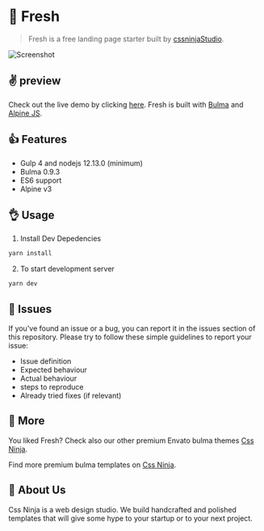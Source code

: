 # 👋 Fresh
> Fresh is a free landing page starter built by [cssninjaStudio](https://cssninja.io).

![Screenshot](https://media.cssninja.io/products/fresh/product.png "Fresh")

## ✌️ preview

Check out the live demo by clicking [here](https://cssninjastudio.github.io/fresh/). 
Fresh is built with [Bulma](https://bulma.io) and [Alpine JS](https://github.com/alpinejs/alpine).

## 👍 Features

* Gulp 4 and nodejs 12.13.0 (minimum)
* Bulma 0.9.3
* ES6 support
* Alpine v3

## 👌 Usage

1. Install Dev Depedencies

```sh
yarn install
```

2. To start development server

```sh
yarn dev
```

## 🍔 Issues

If you've found an issue or a bug, you can report it in the issues section of this repository. Please try to follow these simple guidelines to report your issue:

* Issue definition
* Expected behaviour
* Actual behaviour
* steps to reproduce
* Already tried fixes (if relevant)

## 🎉 More

You liked Fresh? Check also our other premium Envato bulma themes [Css Ninja](https://cssninja.io/themes).

Find more premium bulma templates on [Css Ninja](https://cssninja.io/category/all).

## 🚀 About Us

Css Ninja is a web design studio. We build handcrafted and polished templates that will give some hype to your startup or to your next project.
